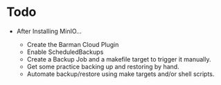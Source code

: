 # Todo 

- After Installing MinIO...

  - Create the Barman Cloud Plugin
  - Enable ScheduledBackups 
  - Create a Backup Job and a makefile target to trigger it manually. 
  - Get some practice backing up and restoring by hand.
  - Automate backup/restore using make targets and/or shell scripts.
